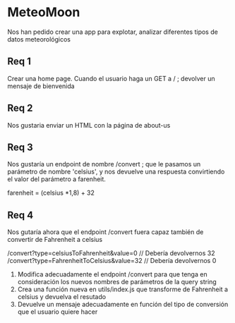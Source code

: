 # MeteoMoon

Nos han pedido crear una app para explotar, analizar diferentes tipos de datos meteorológicos

## Req 1

Crear una home page. Cuando el usuario haga un GET a / ; devolver un mensaje de bienvenida

## Req 2

Nos gustaria enviar un HTML con la página de about-us

## Req 3

Nos gustaría un endpoint de nombre /convert ; que le pasamos un parámetro de nombre 'celsius', y nos devuelve una respuesta convirtiendo el valor del parámetro a farenheit.

farenheit = (celsius *1,8) + 32

## Req 4

Nos gutaría ahora que el endpoint /convert fuera capaz también de convertir de Fahrenheit a celsius

/convert?type=celsiusToFahrenheit&value=0 // Debería devolvernos 32
/convert?type=FahrenheitToCelsius&value=32 // Debería devolvernos 0

1. Modifica adecuadamente el endpoint /convert para que tenga en consideración los nuevos nombres de parámetros de la query string
2. Crea una función nueva en utils/index.js que transforme de Fahrenheit a celsius y devuelva el resutado
3. Devuelve un mensaje adecuadamente en función del tipo de conversión que el usuario quiere hacer

